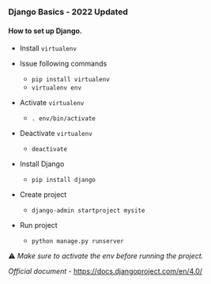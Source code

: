 ### Django Basics - 2022 Updated

#### How to set up Django.

* Install `virtualenv`
* Issue following commands
    - `pip install virtualenv`
    - `virtualenv env`

* Activate `virtualenv`
    - `. env/bin/activate`

* Deactivate `virtualenv`
    - `deactivate`

* Install Django 
    - `pip install django`

* Create project 
    - `django-admin startproject mysite`

* Run project 
    - `python manage.py runserver`

⚠️ _Make sure to activate the env before running the project._

_Official document_ - https://docs.djangoproject.com/en/4.0/

